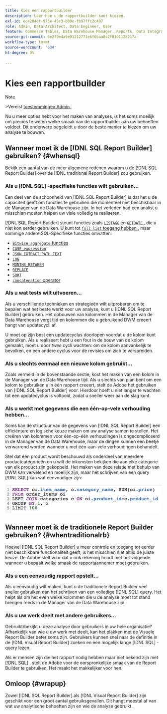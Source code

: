 ```yaml
---
title: Kies een rapportbuilder
description: Leer hoe u de rapportbuilder kunt kiezen.
exl-id: ec4204ef-975e-45c3-b09e-fb97ffc2c497
role: Admin, Data Architect, Data Engineer, User
feature: Commerce Tables, Data Warehouse Manager, Reports, Data Integration
source-git-commit: 6e2f9e4a9e91212771e6f6baa8c2f8101125217a
workflow-type: tm+mt
source-wordcount: '634'
ht-degree: 0%

---
```


# Kies een rapportbuilder

>[!NOTE]
>&#x200B;>Vereist [ toestemmingen Admin ](../../administrator/user-management/user-management.md).

Nu u meer opties hebt voor het maken van analyses, is het soms moeilijk om precies te weten welke smaak van de rapportbuilder aan uw behoeften voldoet. Dit onderwerp begeleidt u door de beste manier te kiezen om uw analyse te bouwen.

## Wanneer moet ik de [!DNL SQL Report Builder] gebruiken? {#whensql}

Bekijk een aantal van de meer algemene redenen waarom u de [!DNL SQL Report Builder] over de [!DNL traditional Report Builder] zou gebruiken.

### Als u [!DNL SQL] -specifieke functies wilt gebruiken...

Een deel van de schoonheid van [!DNL SQL Report Builder] is dat het u de capaciteit geeft om functies te gebruiken die momenteel niet beschikbaar in de Manager van de Data Warehouse zijn. In het verleden had een analist u misschien moeten helpen uw visie volledig te realiseren.

[!DNL SQL Report Builder] steunt functies zoals [`LISTAGG` ](https://docs.aws.amazon.com/redshift/latest/dg/r_LISTAGG.html) en [`GETDATE` ](https://docs.aws.amazon.com/redshift/latest/dg/r_GETDATE.html), die u niet kon eerder gebruiken. U kunt tot [`full list` toegang hebben ](https://docs.aws.amazon.com/redshift/latest/dg/c_SQL_functions.html), maar sommige andere SQL-Specifieke functies omvatten:

* [`Bitwise aggregate` functies ](https://docs.aws.amazon.com/redshift/latest/dg/c_bitwise_aggregate_functions.html)
* [`CASE expression`](https://docs.aws.amazon.com/redshift/latest/dg/r_CASE_function.html)
* [`JSON_EXTRACT_PATH_TEXT`](https://docs.aws.amazon.com/redshift/latest/dg/JSON_EXTRACT_PATH_TEXT.html)
* [`LOG`](https://docs.aws.amazon.com/redshift/latest/dg/r_LOG.html)
* [`MONTHS_BETWEEN`](https://docs.aws.amazon.com/redshift/latest/dg/r_MONTHS_BETWEEN_function.html)
* [`REPLACE`](https://docs.aws.amazon.com/redshift/latest/dg/r_REPLACE.html)
* [`SQRT`](https://docs.aws.amazon.com/redshift/latest/dg/r_SQRT.html)
* [`concatenation` operator ](https://docs.aws.amazon.com/redshift/latest/dg/r_concat_op.html)

### Als u wat tests wilt uitvoeren...

Als u verschillende technieken en strategieën wilt uitproberen om te bepalen wat het beste werkt voor uw analyse, kunt u [!DNL SQL Report Builder] gebruiken. Het opbouwen van kolommen in de Manager van de Data Warehouse vergt tijd en kolommen die u gebruikend DWM creeert hangt van updatecycli af.

U moet op zijn best een updatecyclus doorlopen voordat u de kolom kunt gebruiken. Als u realiseert hebt u een fout in de bouw van de kolom gemaakt, moet u door *twee* cycli wachten: om de kolom aanvankelijk te bevolken, en een andere cyclus voor de revisies om zich te verspreiden.

### Als u slechts eenmaal een nieuwe kolom gebruikt...

Zoals vermeld in de bovenstaande sectie, kost het maken van een kolom in de Manager van de Data Warehouse tijd. Als u slechts van plan bent om een kolom te gebruiken u in één rapport creeert, stelt de Adobe het gebruiken van [!DNL SQL Report Builder] voor. Hierdoor hoeft u niet langer te wachten tot een updatecyclus is voltooid, zodat u sneller weer aan de slag kunt.

### Als u werkt met gegevens die een één-op-vele verhouding hebben...

Soms kan de structuur van de gegevens van [!DNL SQL Report Builder] een efficiëntere en logische keuze maken om uw analyse samen te stellen. Het creëren van kolommen voor één-op-één verhoudingen is ongecompliceerd in de Manager van de Data Warehouse, maar de dingen kunnen een beetje verwarrend worden wanneer u met één-aan-vele verhoudingen behandelt.

Stel dat één product wordt beschouwd als onderdeel van meerdere productcategorieën en u wilt de inkomsten bekijken die aan elke categorie van elk product zijn gekoppeld. Het maken van deze relatie met behulp van DWM kan vervelend en moeilijk zijn, maar het schrijven van een query [!DNL SQL] kan wat eenvoudiger zijn:

![](../../assets/When_should_I_use_the_RB_2.png)

## Wanneer moet ik de traditionele Report Builder gebruiken? {#whentraditionalrb}

Hoewel [!DNL SQL Report Builder] u meer controle en toegang tot eerder niet beschikbare functionaliteit geeft, is het misschien niet altijd de juiste keuze. De Adobe stelt voor dat u ook rekening houdt met het volgende wanneer u bepaalt welke smaak de rapportaannemer moet gebruiken.

### Als u een eenvoudig rapport opstelt...

Als u eenvoudig wilt maken, kunt u de traditionele Report Builder veel sneller gebruiken dan het schrijven van een volledige [!DNL SQL] query. Het helpt als om het even welke kolommen die u de analyse moet tot stand brengen reeds in de Manager van de Data Warehouse zijn.

### Als u uw werk deelt met andere gebruikers...

Gebruikt/bekijkt u deze analyse door gebruikers in uw hele organisatie? Afhankelijk van wie u uw werk met deelt, kan het plakken met de Visuele Report Builder beter soms zijn. Gebruikers kunnen snel naar de definitie in de [!DNL Visual Report Builder] zoeken en een mogelijk lange [!DNL SQL] -query lezen.

Als er mensen zijn die het rapport nodig hebben maar niet bekend zijn met [!DNL SQL] , stelt de Adobe voor de oorspronkelijke smaak van de Report Builder te gebruiken. Het maakt het makkelijker voor hen.

## Omloop {#wrapup}

Zowel [!DNL SQL Report Builder] als [!DNL Visual Report Builder] zijn geschikt voor een groot aantal gebruiksgevallen. Dit hangt meestal af van wat uw analytische behoeften zijn en wie de analyse gebruikt.
